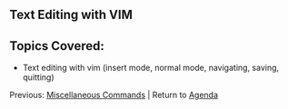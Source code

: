 ## Text Editing with VIM

## Topics Covered:

 * Text editing with vim (insert mode, normal mode, navigating, saving, quitting)


Previous: [Miscellaneous Commands](intro_to_linux_07.md) | Return to [Agenda](../index.md)

